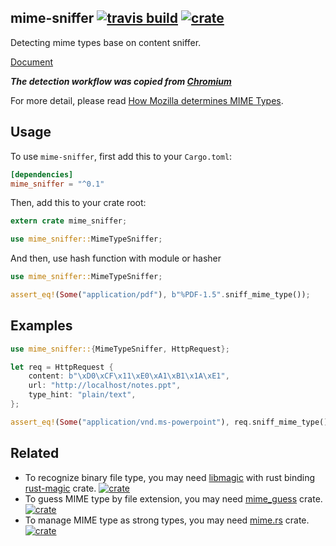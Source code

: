 ## mime-sniffer [![travis build](https://travis-ci.org/flier/rust-mime-sniffer.svg?branch=master)](https://travis-ci.org/flier/rust-mime-sniffer) [![crate](https://img.shields.io/crates/v/mime_sniffer.svg)](https://crates.io/crates/mime_sniffer)

Detecting mime types base on content sniffer.

[Document](https://flier.github.io/rust-mime-sniffer/docs/v0.1.0/mime_sniffer/index.html)

***The detection workflow was copied from [Chromium](https://src.chromium.org/viewvc/chrome/trunk/src/net/base/mime_sniffer.cc)***

For more detail, please read [How Mozilla determines MIME Types](https://developer.mozilla.org/en-US/docs/Mozilla/How_Mozilla_determines_MIME_Types).

## Usage

To use `mime-sniffer`, first add this to your `Cargo.toml`:

```toml
[dependencies]
mime_sniffer = "^0.1"
```

Then, add this to your crate root:

```rust
extern crate mime_sniffer;

use mime_sniffer::MimeTypeSniffer;
```

And then, use hash function with module or hasher

```rust
use mime_sniffer::MimeTypeSniffer;

assert_eq!(Some("application/pdf"), b"%PDF-1.5".sniff_mime_type());
```

## Examples

```rust
use mime_sniffer::{MimeTypeSniffer, HttpRequest};

let req = HttpRequest {
    content: b"\xD0\xCF\x11\xE0\xA1\xB1\x1A\xE1",
    url: "http://localhost/notes.ppt",
    type_hint: "plain/text",
};

assert_eq!(Some("application/vnd.ms-powerpoint"), req.sniff_mime_type());
```

## Related

* To recognize binary file type, you may need [libmagic](https://linux.die.net/man/3/libmagic) with rust binding [rust-magic](https://github.com/robo9k/rust-magic) crate. [![crate](https://img.shields.io/crates/v/magic.svg)](https://crates.io/crates/magic)
* To guess MIME type by file extension, you may need [mime_guess](https://github.com/abonander/mime_guess) crate. [![crate](https://img.shields.io/crates/v/mime_guess.svg)](https://crates.io/crates/mime_guess)
* To manage MIME type as strong types, you may need [mime.rs](https://github.com/hyperium/mime.rs) crate. [![crate](https://img.shields.io/crates/v/mime.svg)](https://crates.io/crates/mime)